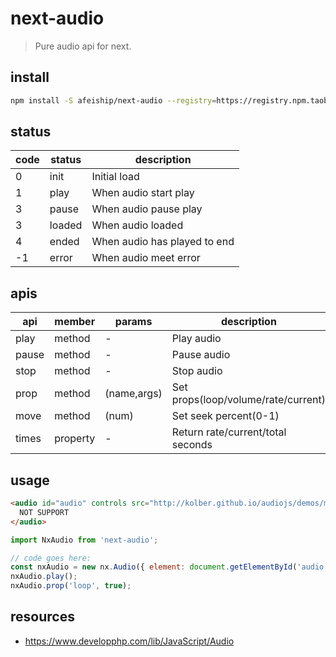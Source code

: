 # next-audio
> Pure audio api for next.

## install
```bash
npm install -S afeiship/next-audio --registry=https://registry.npm.taobao.org
```

## status
| code | status | description                  |
| ---- | ------ | ---------------------------- |
| 0    | init   | Initial load                 |
| 1    | play   | When audio start play        |
| 3    | pause  | When audio pause play        |
| 3    | loaded | When audio loaded            |
| 4    | ended  | When audio has played to end |
| -1   | error  | When audio meet error        |


## apis
| api   | member   | params      | description                         |
| ----- | -------- | ----------- | ----------------------------------- |
| play  | method   | -           | Play audio                          |
| pause | method   | -           | Pause audio                         |
| stop  | method   | -           | Stop audio                          |
| prop  | method   | (name,args) | Set props(loop/volume/rate/current) |
| move  | method   | (num)       | Set seek percent(0-1)               |
| times | property | -           | Return rate/current/total seconds   |

## usage
```html
<audio id="audio" controls src="http://kolber.github.io/audiojs/demos/mp3/juicy.mp3">
  NOT SUPPORT
</audio>
```

```js
import NxAudio from 'next-audio';

// code goes here:
const nxAudio = new nx.Audio({ element: document.getElementById('audio') });
nxAudio.play();
nxAudio.prop('loop', true);
```

## resources
- https://www.developphp.com/lib/JavaScript/Audio
